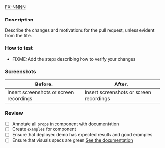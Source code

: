 [FX-NNNN](https://toptal-core.atlassian.net/browse/FX-NNNN)

### Description

Describe the changes and motivations for the pull request, unless evident from the title.

### How to test

- FIXME: Add the steps describing how to verify your changes

### Screenshots

| Before.                                 | After.                                  |
| --------------------------------------- | --------------------------------------- |
| Insert screenshots or screen recordings | Insert screenshots or screen recordings |

### Review

- [ ] Annotate all `props` in component with documentation
- [ ] Create `examples` for component
- [ ] Ensure that deployed demo has expected results and good examples
- [ ] Ensure that visuals specs are green [See the documentation](https://github.com/toptal/picasso/blob/master/docs/contribution/visual-testing.md#fixing-broken-visual-tests-inside-a-pr)
